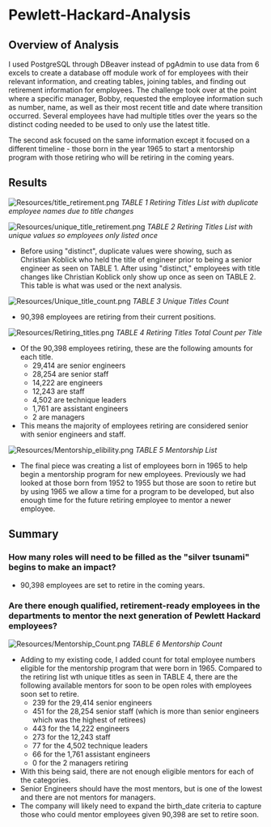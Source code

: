 # Pewlett-Hackard-Analysis

## Overview of Analysis
I used PostgreSQL through DBeaver instead of pgAdmin to use data from 6 excels to create a database off module work of for employees with their relevant information, and creating tables, joining tables, and finding out retirement information for employees.
The challenge took over at the point where a specific manager, Bobby, requested the employee information such as number, name, as well as their most recent title and date where transition occurred.
Several employees have had multiple titles over the years so the distinct coding needed to be used to only use the latest title.

The second ask focused on  the same information except it focused on a different timeline - those born in the year 1965 to start a mentorship program with those retiring who will be retiring in the coming years.

## Results

![Resources/title_retirement.png](Resources/title_retirement.png) 
*TABLE 1 Retiring Titles List with duplicate employee names due to title changes*


![Resources/unique_title_retirement.png](Resources/unique_title_retirement.png) 
*TABLE 2 Retiring Titles List with unique values so employees only listed once*

- Before using "distinct", duplicate values were showing, such as Christian Koblick who held the title of engineer prior to being a senior engineer as seen on TABLE 1. After using "distinct," employees with title changes like Christian Koblick only show up once as seen on TABLE 2. This table is what was used or the next analysis. 


![Resources/Unique_title_count.png](Resources/Unique_title_count.png) 
*TABLE 3 Unique Titles Count*
- 90,398 employees are retiring from their current positions.

![Resources/Retiring_titles.png](Resources/Retiring_titles.png) 
*TABLE 4 Retiring Titles Total Count per Title*
- Of the 90,398 employees retiring, these are the following amounts for each title. 
    - 29,414 are senior engineers
    - 28,254 are senior staff
    - 14,222 are engineers
    - 12,243 are staff
    - 4,502 are technique leaders
    - 1,761 are assistant engineers
    - 2 are managers
- This means the majority of employees retiring are considered senior with senior engineers and staff. 

![Resources/Mentorship_elibility.png](Resources/Mentorship_elibility.png) 
*TABLE 5 Mentorship List*
- The final piece was creating a list of employees born in 1965 to help begin a mentorship program for new employees. Previously we had looked at those born from 1952 to 1955 but those are soon to retire but by using 1965 we allow a time for a program to be developed, but also enough time for the future retiring employee to mentor a newer employee.


## Summary

### How many roles will need to be filled as the "silver tsunami" begins to make an impact?
- 90,398 employees are set to retire in the coming years.

### Are there enough qualified, retirement-ready employees in the departments to mentor the next generation of Pewlett Hackard employees?

![Resources/Mentorship_Count.png](Resources/Mentorship_Count.png) 
*TABLE 6 Mentorship Count*

- Adding to my existing code, I added count for total employee numbers eligible for the mentorship program that were born in 1965. Compared to the retiring list wth unique titles as seen in TABLE 4, there are the following available mentors for soon to be open roles with employees soon set to retire.
    - 239 for the 29,414 senior engineers
    - 451 for the 28,254 senior staff (which is more than senior engineers which was the highest of retirees)
    - 443 for the 14,222 engineers
    - 273 for the 12,243 staff
    - 77 for the 4,502 technique leaders
    - 66 for the 1,761 assistant engineers
    - 0 for the 2 managers retiring
- With this being said, there are not enough eligible mentors for each of the categories. 
- Senior Engineers should have the most mentors, but is one of the lowest and there are not mentors for managers. 
- The company will likely need to expand the birth_date criteria to capture those who could mentor employees given 90,398 are set to retire soon.




